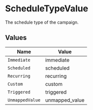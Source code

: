 # ScheduleTypeValue

The schedule type of the campaign.


## Values

| Name            | Value           |
| --------------- | --------------- |
| `Immediate`     | immediate       |
| `Scheduled`     | scheduled       |
| `Recurring`     | recurring       |
| `Custom`        | custom          |
| `Triggered`     | triggered       |
| `UnmappedValue` | unmapped_value  |